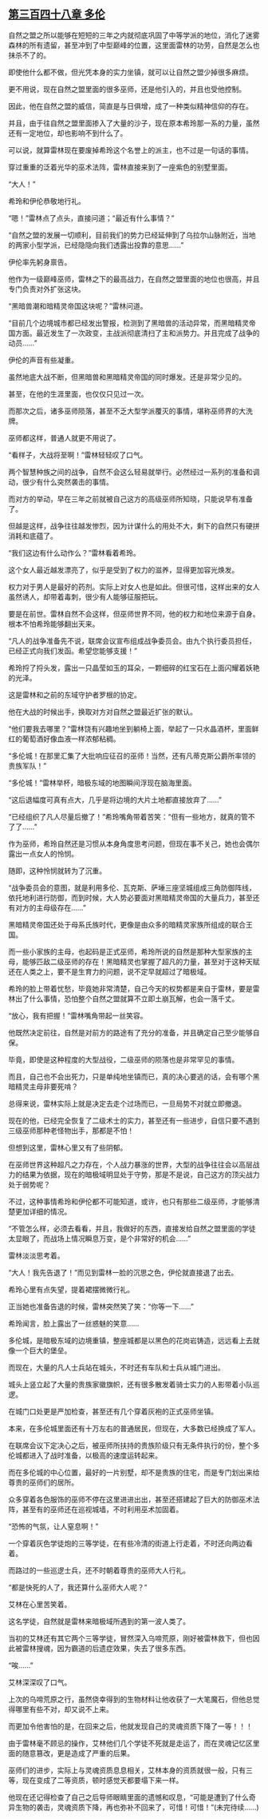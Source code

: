 ## [第三百四十八章 多伦](https://www.xxbiquge.com/11_11222/8877304.html)


  自然之盟之所以能够在短短的三年之内就彻底巩固了中等学派的地位，消化了迷雾森林的所有遗留，甚至冲到了中型巅峰的位置，这里面雷林的功劳，自然是怎么也抹杀不了的。

  即使他什么都不做，但光凭本身的实力坐镇，就可以让自然之盟少掉很多麻烦。

  更不用说，现在自然之盟里面的很多巫师，还是他引入的，并且也受他控制。

  因此，他在自然之盟的威信，简直是与日俱增，成了一种类似精神信仰的存在。

  并且，由于往自然之盟里面掺入了大量的沙子，现在原本希玲那一系的力量，虽然还有一定地位，却也影响不到什么了。

  可以说，就算雷林现在要废掉希玲这个名誉上的派主，也不过是一句话的事情。

  穿过重重的泛着光华的巫术法阵，雷林直接来到了一座紫色的别墅里面。

  “大人！”

  希玲和伊伦恭敬地行礼。

  “嗯！”雷林点了点头，直接问道；“最近有什么事情？”

  “自然之盟的发展一切顺利，目前我们的势力已经延伸到了乌拉尔山脉附近，当地的两家小型学派，已经隐隐向我们透露出投靠的意思……”

  伊伦率先躬身禀告。

  他作为一级巅峰巫师，雷林之下的最高战力，在自然之盟里面的地位也很高，并且专门负责对外扩张这块。

  “黑暗兽潮和暗精灵帝国这块呢？”雷林问道。

  “目前几个边境城市都已经发出警报，检测到了黑暗兽的活动异常，而黑暗精灵帝国方面。最近发生了一次政变，主战派彻底清扫了主和派势力。并且完成了战争的动员……”

  伊伦的声音有些凝重。

  虽然地底大战不断，但黑暗兽和黑暗精灵帝国的同时爆发。还是非常少见的。

  甚至，在他的生涯里面，也仅仅只见过一次。

  而那次之后，诸多巫师陨落，甚至不乏大型学派覆灭的事情，堪称巫师界的大洗牌。

  巫师都这样，普通人就更不用说了。

  “看样子，大战将至啊！”雷林轻轻叹了口气。

  两个智慧种族之间的战争，自然不会这么轻易就举行。必然经过一系列的准备和调动，很少有什么突然袭击的事情。

  而对方的举动，早在三年之前就被自己这方的高级巫师所知晓，只能说早有准备了。

  但越是这样，战争往往越发惨烈，因为计谋什么的用处不大，剩下的自然只有硬拼消耗和底蕴了。

  “我们这边有什么动作么？”雷林看着希玲。

  这个女人最近越发漂亮了，似乎是受到了权力的滋养，显得更加容光焕发。

  权力对于男人是最好的药剂。实际上对女人也是如此。但很可惜，这样出来的女人虽然诱人，却带着毒刺，很少有人能够征服把玩。

  要是在前世。雷林自然不会这样，但巫师世界不同，他的权力和地位来源于自身。根本不怕希玲能够翻出天来。

  “凡人的战争准备先不说，联席会议宣布组成战争委员会。由九个执行委员担任，已经正式向我们发函。希望您能够支援！”

  希玲捋了捋头发，露出一只晶莹如玉的耳朵，一颗细碎的红宝石在上面闪耀着妖艳的光泽。

  这是雷林和之前的东域守护者罗根的协定。

  他在大战的时候出手，换取对方对自然之盟最近扩张的默认。

  “他们要我去哪里？”雷林饶有兴趣地坐到躺椅上面，举起了一只水晶酒杯，里面鲜红的葡萄酒好像血液一样浓郁粘稠。

  “多伦城！在那里汇集了大批响应征召的巫师！当然，还有凡蒂克斯公爵所率领的贵族军队！”

  “多伦城！”雷林举杯，暗极东域的地图瞬间浮现在脑海里面。

  “这后退幅度可真有点大，几乎是将边境的大片土地都直接放弃了……”

  “已经组织了凡人尽量后撤了！”希玲嘴角带着苦笑：“但有一些地方，就真的管不了了……”

  作为巫师，希玲自然还是习惯从本身角度思考问题，但现在事不关己，她也会偶尔露出一点女人的怜悯。

  随即，这种怜悯就转为了沉重。

  “战争委员会的意图，就是利用多伦、瓦克斯、萨埵三座坚城组成三角防御阵线，依托地利进行防御，而到时候，大人势必要面对黑暗精灵帝国的大量兵力，甚至还有对方的主母级存在……”

  黑暗精灵帝国还处于母系氏族时代，更像是由众多的暗精灵家族所组成的联合王国。

  而一些小家族的主母，也起码是正式巫师，希玲所说的自然是那种大型家族的主母，能够匹敌二级巫师的存在！黑暗精灵也掌握了超凡的力量，甚至对于这种天赋还在人类之上，要不是生育力的问题，说不定早就超过了暗极域。

  希玲的脸上带着忧愁，毕竟她非常清楚，自己今天的权势都是来自于雷林，要是雷林出了什么事情，恐怕整个自然之盟就算不立即土崩瓦解，也会一落千丈。

  “放心，我有把握！”雷林嘴角带起一丝笑容。

  他既然决定前往，自然是对前方的路途有了充分的准备，并且确定自己至少能够自保。

  毕竟，即使是这种程度的大型战役，二级巫师的陨落也是非常罕见的事情。

  而且，自己也不会出死力，只是单纯地坐镇而已，真的决心要逃的话，会有哪个黑暗精灵主母非要死啃？

  总得来说，雷林实际上就是决定去走个过场而已，一旦局势不对就立即撤退。

  现在的他，已经完全恢复了二级术士的实力，甚至还有一些进步，自信只要不遇到三级巫师那种老怪物出手，那都是不怕！

  但想到这里，雷林心里又有了些阴郁。

  在巫师世界这种超凡之力存在，个人战力暴涨的世界，大型的战争往往会以高层战力的结果为依据，现在的暗极域明显处于守势，那是不是说，自己这方的顶尖战力处于弱势呢？

  不过，这种事情希玲和伊伦都不可能知道，或许，也只有那些二级巫师，才能够清楚更加详细的情况。

  “不管怎么样，必须去看看，并且，我做好的东西，直接发给自然之盟里面的学徒太显眼了，而战场上情况瞬息万变，是个非常好的机会……”

  雷林淡淡思考着。

  “大人！我先告退了！”而见到雷林一脸的沉思之色，伊伦就直接退了出去。

  希玲心里有点失望，提着裙摆微微行礼。

  正当她也准备告退的时候，雷林突然笑了笑：“你等一下……”

  希玲闻言，脸上露出了一丝惑魅的笑意……

  多伦城，是暗极东域的边境重镇，整座城都是以黑色的花岗岩铸造，远远看上去就像一个巨大的堡垒。

  而现在，大量的凡人士兵站在城头，不时还有车队和士兵从城门进出。

  城头上竖立起了大量的贵族家徽旗帜，还有很多散发着骑士实力的人影带着小队巡逻。

  在城门口处更是严加检查，甚至还有几个穿着灰袍的正式巫师坐镇。

  本来，在多伦城里面还有十万左右的普通居民，但现在，大多数已经换成了军人。

  在联席会议下定决心之后，被巫师所扶持的贵族阶级只有无条件执行的份，整个多伦城都进入了战时准备，以极高的速度运转起来。

  而在多伦城的中心位置，最好的一片别墅，却不是贵族的住宅，而是专门划出来给尊贵的巫师们的居所。

  众多穿着各色服饰的巫师不停在这里进进出出，甚至还搭建起了巨大的防御巫术法阵，甚至有的巫师还在巡视城墙，不时利用巫术加固着。

  “恐怖的气氛，让人窒息啊！”

  一个穿着灰色学徒炮的三等学徒，在有些冷清的街道上行走着，不时还向两边看着。

  而路过的一些巡逻士兵，还不时朝着尊贵的巫师大人行礼。

  “都是快死的人了，我还算什么巫师大人呢？”

  艾林在心里苦笑着。

  这名学徒，自然就是雷林来暗极域所遇到的第一波人类了。

  当初的艾林还有其它两个三等学徒，冒然深入乌啼荒原，刚好被雷林救下，但也因此被雷林搜魂，因为霸道的后遗症效果，失去了很多东西。

  “唉……”

  艾林深深叹了口气。

  上次的乌啼荒原之行，虽然侥幸得到的生物材料让他收获了一大笔魔石，但他总觉得哪里有些不对，却又说不上来。

  而更加令他害怕的是，在回来之后，他就发现自己的灵魂资质下降了一等！！！

  由于雷林毫不顾忌的操作，艾林他们几个学徒不死就是走运了，而在灵魂记忆区里面的随意篡改，更是造成了严重的后果。

  巫师们的进步，实际上与灵魂资质息息相关，艾林本身的资质就很一般，只有三等，现在变成了二等资质，顿时感觉天都要塌下来一样。

  他现在还记得检查了自己之后导师眼睛里面的遗憾和叹息，“可能是遭到了什么奇异生物的袭击，灵魂资质下降，再也弥补不回来了，可惜！可惜！”(未完待续……)
